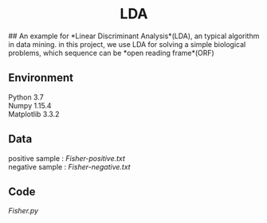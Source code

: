 <h1 align="center">LDA</h1>
## An example for *Linear Discriminant Analysis*(LDA), an typical algorithm in data mining. 
 in this project, we use LDA for solving a simple biological problems, which sequence can be *open reading frame*(ORF)

## Environment
Python 3.7  
Numpy 1.15.4  
Matplotlib 3.3.2  
 
## Data
positive sample : *Fisher-positive.txt*  
negative sample : *Fisher-negative.txt*  

## Code
*Fisher.py*  

